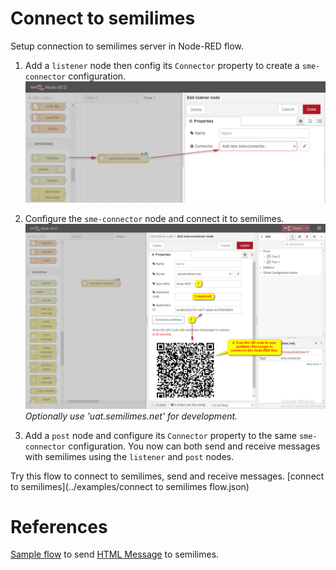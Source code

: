 # Connect to semilimes
Setup connection to semilimes server in Node-RED flow.

1. Add a `listener` node then config its `Connector` property to create a `sme-connector` configuration.
![Property editor of listener node](images/add_listener_node.jpg)

2. Configure the `sme-connector` node and connect it to semilimes.
![Config connector node](images/connect_to_semilimes.jpg)
*Optionally use 'uat.semilimes.net' for development.*

3. Add a `post` node and configure its `Connector` property to the same `sme-connector` configuration.
You now can both send and receive messages with semilimes using the `listener` and `post` nodes.

Try this flow to connect to semilimes, send and receive messages.
[connect to semilimes](../examples/connect to semilimes flow.json)

# References
[Sample flow](../examples/send%20HTML%20message%20flow.json) to send [HTML Message](HtmlMessage.md) to semilimes.